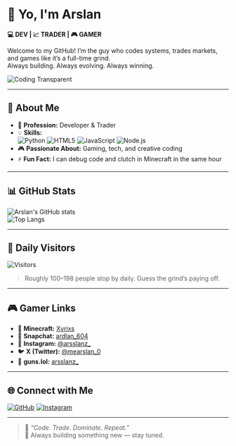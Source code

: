 # 👋 Yo, I'm Arslan  

**💻 DEV | 📈 TRADER | 🎮 GAMER**  

Welcome to my GitHub! I’m the guy who codes systems, trades markets, and games like it’s a full-time grind.  
Always building. Always evolving. Always winning.  

![Coding Transparent](https://cdn.pixabay.com/animation/2023/03/27/10/51/10-51-44-979_512.gif)  

---

## 🚀 About Me  

* 🧠 **Profession:** Developer & Trader  
* 💡 **Skills:**  
  ![Python](https://img.shields.io/badge/Python-3776AB?logo=python&logoColor=white)
  ![HTML5](https://img.shields.io/badge/HTML5-E34F26?logo=html5&logoColor=white)
  ![JavaScript](https://img.shields.io/badge/JavaScript-F7DF1E?logo=javascript&logoColor=black)
  ![Node.js](https://img.shields.io/badge/Node.js-43853D?logo=node.js&logoColor=white)  
* 🎮 **Passionate About:** Gaming, tech, and creative coding  
* ⚡ **Fun Fact:** I can debug code and clutch in Minecraft in the same hour  

---

## 📊 GitHub Stats  

![Arslan's GitHub stats](https://github-readme-stats.vercel.app/api?username=not-arslan&show_icons=true&theme=tokyonight&hide_border=true)  
![Top Langs](https://github-readme-stats.vercel.app/api/top-langs/?username=not-arslan&layout=compact&theme=tokyonight&hide_border=true)  

---

## 👀 Daily Visitors  

![Visitors](https://komarev.com/ghpvc/?username=not-arslan&label=Profile%20Views&color=blueviolet&style=flat-square)  
> Roughly 100–198 people stop by daily. Guess the grind’s paying off.  

---

## 🎮 Gamer Links  

* 🧱 **Minecraft:** [Xyrixs](https://namemc.com/Xyrixs)  
* 👻 **Snapchat:** [ardlan_604](https://www.snapchat.com/add/ardlan_604)  
* 📸 **Instagram:** [@arsslanz_](https://www.instagram.com/arsslanz_/)  
* 🐦 **X (Twitter):** [@mearslan_0](https://x.com/mearslan_0)  
* 🔗 **guns.lol:** [arsslanz_](https://guns.lol/arsslanz_)  

---

## 🌐 Connect with Me  

[![GitHub](https://img.shields.io/badge/GitHub-not--arslan-181717?logo=github)](https://github.com/not-arslan)
[![Instagram](https://img.shields.io/badge/Instagram-@arsslanz_-E4405F?logo=instagram&logoColor=white)](https://www.instagram.com/arsslanz_/)  

---

> 🧠 *“Code. Trade. Dominate. Repeat.”*  
> 💬 Always building something new — stay tuned.  
